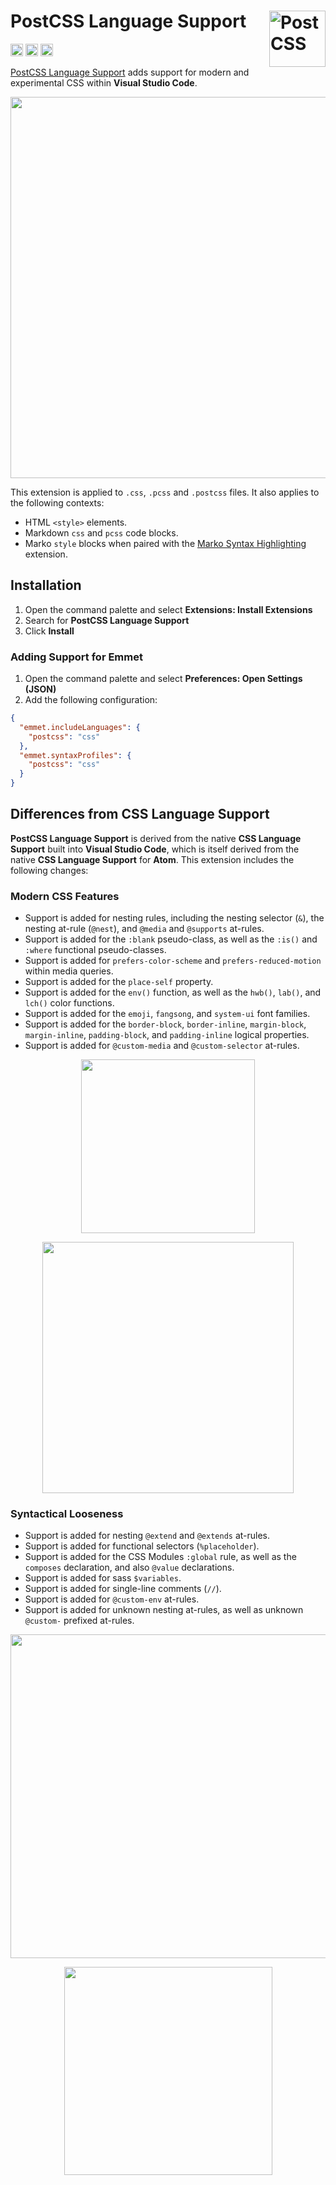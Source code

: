 # PostCSS Language Support [<img src="https://github.com/csstools/postcss-language/raw/master/icon.png" alt="PostCSS" width="90" height="90" align="right">][PostCSS Language Support]

[<img height="20" alt="Installs" src="https://img.shields.io/visual-studio-marketplace/i/csstools.postcss">](https://marketplace.visualstudio.com/items?itemName=csstools.postcss)
[<img height="20" alt="Rating" src="https://img.shields.io/visual-studio-marketplace/stars/csstools.postcss">](https://marketplace.visualstudio.com/items?itemName=csstools.postcss)
[<img height="20" alt="Support Chat" src="https://img.shields.io/badge/support-chat-blue.svg">](https://gitter.im/postcss/postcss)

[PostCSS Language Support] adds support for modern and experimental CSS within **Visual Studio Code**.

<p align="center"><img src="https://raw.githubusercontent.com/csstools/postcss-language/master/preview/custom-rules.png" alt="" width="610"></p>

This extension is applied to `.css`, `.pcss` and `.postcss` files. It also applies to the following contexts:

- HTML `<style>` elements.
- Markdown `css` and `pcss` code blocks.
- Marko `style` blocks when paired with the [Marko Syntax Highlighting] extension.

## Installation

1. Open the command palette and select **Extensions: Install Extensions**
2. Search for **PostCSS Language Support**
3. Click **Install**

### Adding Support for Emmet

1. Open the command palette and select **Preferences: Open Settings (JSON)**
2. Add the following configuration:

```json
{
  "emmet.includeLanguages": {
    "postcss": "css"
  },
  "emmet.syntaxProfiles": {
    "postcss": "css"
  }
}
```

## Differences from CSS Language Support

**PostCSS Language Support** is derived from the native **CSS Language Support** built into **Visual Studio Code**, which is itself derived from the native **CSS Language Support** for **Atom**. This extension includes the following changes:

### Modern CSS Features

- Support is added for nesting rules, including the nesting selector (`&`), the nesting at-rule (`@nest`), and `@media` and `@supports` at-rules.
- Support is added for the `:blank` pseudo-class, as well as the `:is()` and `:where` functional pseudo-classes.
- Support is added for `prefers-color-scheme` and `prefers-reduced-motion` within media queries.
- Support is added for the `place-self` property.
- Support is added for the `env()` function, as well as the `hwb()`, `lab()`, and `lch()` color functions.
- Support is added for the `emoji`, `fangsong`, and `system-ui` font families.
- Support is added for the `border-block`, `border-inline`, `margin-block`, `margin-inline`, `padding-block`, and `padding-inline` logical properties.
- Support is added for `@custom-media` and `@custom-selector` at-rules.

<p align="center"><img src="https://raw.githubusercontent.com/csstools/postcss-language/master/preview/nesting.png" alt="" width="278"></p>
<p align="center"><img src="https://raw.githubusercontent.com/csstools/postcss-language/master/preview/variables.png" alt="" width="402"></p>

### Syntactical Looseness

- Support is added for nesting `@extend` and `@extends` at-rules.
- Support is added for functional selectors (`%placeholder`).
- Support is added for the CSS Modules `:global` rule, as well as the `composes` declaration, and also `@value` declarations.
- Support is added for sass `$variables`.
- Support is added for single-line comments (`//`).
- Support is added for `@custom-env` at-rules.
- Support is added for unknown nesting at-rules, as well as unknown `@custom-` prefixed at-rules.

<p align="center"><img src="https://raw.githubusercontent.com/csstools/postcss-language/master/preview/modules.png" alt="" width="518"></p>
<p align="center"><img src="https://raw.githubusercontent.com/csstools/postcss-language/master/preview/sassy.png" alt="" width="333"></p>

[PostCSS Language Support]: https://github.com/csstools/postcss-language
[Marko Syntax Highlighting]: https://marketplace.visualstudio.com/items?itemName=pcanella.marko
